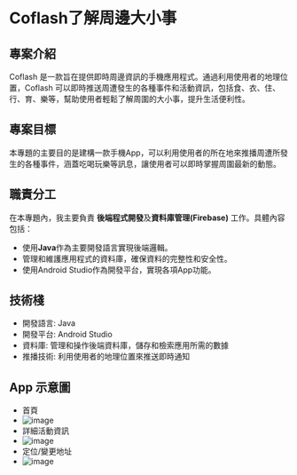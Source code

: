 # Coflash了解周邊大小事
## 專案介紹
Coflash 是一款旨在提供即時周邊資訊的手機應用程式。通過利用使用者的地理位置，Coflash 可以即時推送周遭發生的各種事件和活動資訊，包括食、衣、住、行、育、樂等，幫助使用者輕鬆了解周圍的大小事，提升生活便利性。

## 專案目標
本專題的主要目的是建構一款手機App，可以利用使用者的所在地來推播周遭所發生的各種事件，涵蓋吃喝玩樂等訊息，讓使用者可以即時掌握周圍最新的動態。

## 職責分工
在本專題內，我主要負責 **後端程式開發**及**資料庫管理(Firebase)** 工作。具體內容包括：
- 使用**Java**作為主要開發語言實現後端邏輯。
- 管理和維護應用程式的資料庫，確保資料的完整性和安全性。
- 使用Android Studio作為開發平台，實現各項App功能。
 
## 技術棧
- 開發語言: Java
- 開發平台: Android Studio
- 資料庫: 管理和操作後端資料庫，儲存和檢索應用所需的數據
- 推播技術: 利用使用者的地理位置來推送即時通知

## App 示意圖
- 首頁
-    ![image](https://github.com/xuan1083355/Coflash1203-2/assets/100353401/119a85a4-b930-4283-b370-d8a7689d374e)
-  詳細活動資訊
-    ![image](https://github.com/xuan1083355/Coflash1203-2/assets/100353401/baef966a-568f-404e-9917-34f97795f67f)
-  定位/變更地址
-    ![image](https://github.com/xuan1083355/Coflash1203-2/assets/100353401/d49577c1-41f8-4569-966a-996bf5daf577)



